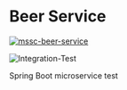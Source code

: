 # Beer Service

[![mssc-beer-service](https://circleci.com/gh/griezma/mssc-beer-service.svg?style=svg)](https://circleci.com/gh/griezma/mssc-beer-service)

![Integration-Test](https://github.com/griezma/mssc-beer-service/workflows/Integration-Test/badge.svg)

Spring Boot microservice test
